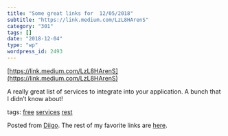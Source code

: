 ```yaml
---
title: "Some great links for  12/05/2018"
subtitle: "https://link.medium.com/LzL8HArenS"
category: "301"
tags: []
date: "2018-12-04"
type: "wp"
wordpress_id: 2493
---
```

[https://link.medium.com/LzL8HArenS](https://link.medium.com/LzL8HArenS) 

A really great list of services to integrate into your application. A bunch that I didn’t know about!

 tags: [free](https://www.diigo.com/user/pitosalas/free) [services](https://www.diigo.com/user/pitosalas/services) [rest](https://www.diigo.com/user/pitosalas/rest)

Posted from [Diigo](https://www.diigo.com). The rest of my favorite links are [here](https://www.diigo.com/user/pitosalas).